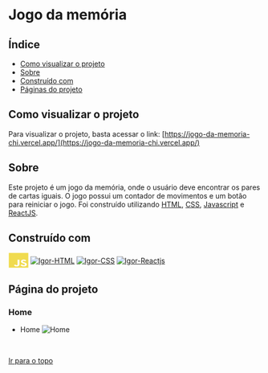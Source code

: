 # Jogo da memória

## Índice

- [Como visualizar o projeto](#como-visualizar-o-projeto)<!-- omit from toc -->
- [Sobre](#sobre)
- [Construído com](#construído-com)
- [Páginas do projeto](#páginas-do-projeto)

## Como visualizar o projeto

Para visualizar o projeto, basta acessar o link: [https://jogo-da-memoria-chi.vercel.app/](https://jogo-da-memoria-chi.vercel.app/)

## Sobre

Este projeto é um jogo da memória, onde o usuário deve encontrar os pares de cartas iguais. O jogo possui um contador de movimentos e um botão para reiniciar o jogo. Foi construído utilizando [HTML](https://developer.mozilla.org/pt-BR/docs/Web/HTML), [CSS](https://developer.mozilla.org/pt-BR/docs/Web/CSS), [Javascript](https://developer.mozilla.org/pt-BR/docs/Web/JavaScript) e [ReactJS](https://pt-br.reactjs.org/).

## Construído com

<a href="https://developer.mozilla.org/pt-BR/docs/Web/JavaScript" target="_blank"><img align="center" title="JavaScript" alt="Igor-Js" height="30" width="40" src="https://raw.githubusercontent.com/devicons/devicon/master/icons/javascript/javascript-plain.svg"></a>
<a href="https://developer.mozilla.org/pt-BR/docs/Web/HTML" target="_blank"><img align="center" title="HTML" alt="Igor-HTML" height="30" width="40" src="https://cdn.jsdelivr.net/gh/devicons/devicon/icons/html5/html5-plain-wordmark.svg"></a>
<a href="https://developer.mozilla.org/pt-BR/docs/Web/CSS" target="_blank"><img align="center" title="CSS" alt="Igor-CSS" height="30" width="40" src="https://cdn.jsdelivr.net/gh/devicons/devicon/icons/css3/css3-plain-wordmark.svg"></a>
<a href="https://pt-br.reactjs.org/" target="_blank"><img align="center" title="Reactjs" alt="Igor-Reactjs" height="30" width="40" src="https://cdn.jsdelivr.net/gh/devicons/devicon/icons/react/react-original-wordmark.svg"></a>
<br/>

## Página do projeto

### Home

- Home ![](https://i.ibb.co/Nn6Yf8h/jogo-da-memoria1.jpg "Home")

<br>

[Ir para o topo](#jogo-da-memória)

[def]: #home









